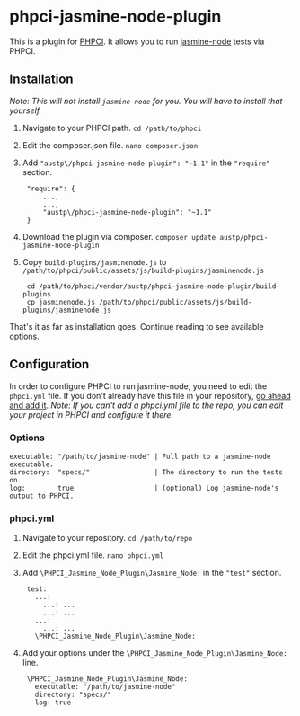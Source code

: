 # phpci-jasmine-node-plugin
This is a plugin for [PHPCI](https://github.com/block8/phpci). It allows you
to run [jasmine-node](https://github.com/mhevery/jasmine-node) tests via PHPCI.

## Installation
*Note: This will not install `jasmine-node` for you. You will have to install that yourself.*

1. Navigate to your PHPCI path. `cd /path/to/phpci`
2. Edit the composer.json file. `nano composer.json`
3. Add `"austp\/phpci-jasmine-node-plugin": "~1.1"` in the `"require"` section.

        "require": {
            ...,
            ...,
            "austp\/phpci-jasmine-node-plugin": "~1.1"
        }
4. Download the plugin via composer. `composer update austp/phpci-jasmine-node-plugin`
5. Copy `build-plugins/jasminenode.js` to `/path/to/phpci/public/assets/js/build-plugins/jasminenode.js`

        cd /path/to/phpci/vendor/austp/phpci-jasmine-node-plugin/build-plugins
        cp jasminenode.js /path/to/phpci/public/assets/js/build-plugins/jasminenode.js

That's it as far as installation goes. Continue reading to see available options.


## Configuration
In order to configure PHPCI to run jasmine-node, you need to edit the `phpci.yml` file.
If you don't already have this file in your repository, [go ahead and add it](https://www.phptesting.org/wiki/Adding-PHPCI-Support-to-Your-Projects).
*Note: If you can't add a phpci.yml file to the repo, you can edit your project in PHPCI and configure it there.*

### Options
    executable: "/path/to/jasmine-node" | Full path to a jasmine-node executable.
    directory:  "specs/"                | The directory to run the tests on.
    log:        true                    | (optional) Log jasmine-node's output to PHPCI.

### phpci.yml
1. Navigate to your repository. `cd /path/to/repo`
2. Edit the phpci.yml file. `nano phpci.yml`
3. Add `\PHPCI_Jasmine_Node_Plugin\Jasmine_Node:` in the `"test"` section.

        test:
          ...:
            ...: ...
            ...: ...
          ...:
            ...: ...
          \PHPCI_Jasmine_Node_Plugin\Jasmine_Node:
4. Add your options under the `\PHPCI_Jasmine_Node_Plugin\Jasmine_Node:` line.

        \PHPCI_Jasmine_Node_Plugin\Jasmine_Node:
          executable: "/path/to/jasmine-node"
          directory: "specs/"
          log: true
